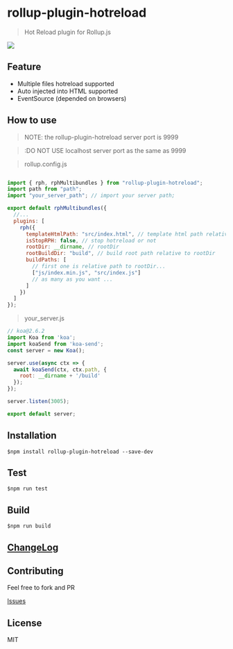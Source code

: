# rollup-plugin-hotreload
>Hot Reload plugin for Rollup.js

[![](https://travis-ci.org/tingwei628/rollup-plugin-hotreload.svg?branch=master)](https://travis-ci.org/tingwei628/rollup-plugin-hotreload/jobs/485114033)

## Feature

- Multiple files hotreload supported
- Auto injected into HTML supported
- EventSource (depended on browsers)

## How to use

> NOTE: the rollup-plugin-hotreload server port is 9999

> :DO NOT USE localhost server port as the same as 9999

> rollup.config.js

```js

import { rph, rphMultibundles } from "rollup-plugin-hotreload";
import path from "path";
import "your_server_path"; // import your server path;

export default rphMultibundles({
  //...
  plugins: [
    rph({
      templateHtmlPath: "src/index.html", // template html path relative to rootDir
      isStopRPH: false, // stop hotreload or not
      rootDir: __dirname, // rootDir
      rootBuildDir: "build", // build root path relative to rootDir
      buildPaths: [
        // first one is relative path to rootDir...
        ["js/index.min.js", "src/index.js"]
        // as many as you want ...
      ]
    })
  ]
});
```

> your_server.js

```js
// koa@2.6.2
import Koa from 'koa';
import koaSend from 'koa-send';
const server = new Koa();

server.use(async ctx => {
  await koaSend(ctx, ctx.path, {
    root: __dirname + '/build'
  });
});

server.listen(3005);

export default server;

```


## Installation

```
$npm install rollup-plugin-hotreload --save-dev
```

## Test
```
$npm run test
```

## Build
```
$npm run build
```

## [ChangeLog](https://github.com/tingwei628/rollup-plugin-hotreload/blob/master/ChangeLog.md)

## Contributing
Feel free to fork and PR

[Issues](https://github.com/tingwei628/rollup-plugin-hotreload/issues)

## License
MIT
